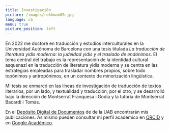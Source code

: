 ```yaml
---
title: Investigación
picture: /images/rokhman00.jpg
language: ca
menu: true
picture_position: left
---
```


En 2022 me doctoré en traducción y estudios interculturales en la Universidad Autónoma de Barcelona con una tesis titulada _La traducción de literatura yidis moderna: la judeidad yidis y el traslado de endónimos_. El tema central del trabajo es la representación de la identidad cultural asquenazí en la traducción de literatura yidis moderna y se centra en las estrategias empleadas para trasladar nombres propios, sobre todo topónimos y antropónimos, en un contexto de minorización lingüística.

Mi tesis se enmarcó en las líneas de investigación de traducción de textos literarios, por un lado, y textualidad y traducción, por el otro, y se desarrolló bajo la dirección de Montserrat Franquesa i Godia y la tutoría de Montserrat Bacardí i Tomàs.

En el [Depósito Digital de Documentos](https://ddd.uab.cat/search?ln=ca&sc=1&p=Ferrarons+Llagostera) de de la UAB encontrarán mis publicaciones. Asimismo pueden consultar mi perfil académico en [ORCID](https://orcid.org/0000-0003-0201-2454) y en [Google Académico](https://scholar.google.cat/citations?user=d8_Z61kAAAAJ&hl=ca).